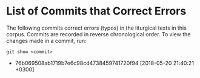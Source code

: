 # List of Commits that Correct Errors

The following commits correct errors (typos) in the
liturgical texts in this corpus. Commits are recorded
in reverse chronological order. To view the changes made
in a commit, run:

`git show <commit>`

* 76b069508ab1719b7e6c98cd4738459741720f94 [2018-05-20 21:40:21 +0300]
